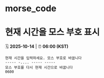 # morse_code
# 현재 시간을 모스 부호 표시
<!-- MORSE_TIME_START -->
🗓️ **2025-10-14** | ⏰ **06:00 (KST)**

```
현재 시간을 입력하세요. 모스 부호로 바꿉니다
----- -.... ----- -----
모스 부호를 다시 현재 시간으로 바꿉니다
0600
```
<!-- MORSE_TIME_END -->
